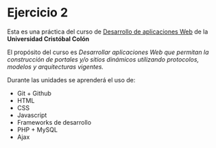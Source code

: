 # Ejercicio 2

Esta es una práctica del curso de [Desarrollo de aplicaciones Web](https://av-exactas.ucc.mx/course/view.php?id=170) de la **Universidad Cristóbal Colón**

El propósito del curso es *Desarrollar aplicaciones Web que permitan la construcción de portales y/o sitios dinámicos utilizando protocolos, modelos y arquitecturas vigentes.*

Durante las unidades se aprenderá el uso de: 
* Git + Github
* HTML
* CSS
* Javascript
* Frameworks de desarrollo
* PHP + MySQL
* Ajax
